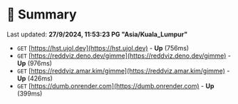 # 📖 Summary
Last updated: **27/9/2024, 11:53:23 PG "Asia/Kuala_Lumpur"**

- `GET` [https://hst.ujol.dev](https://hst.ujol.dev) - **Up** (756ms)
- `GET` [https://reddviz.deno.dev/gimme](https://reddviz.deno.dev/gimme) - **Up** (976ms)
- `GET` [https://reddviz.amar.kim/gimme](https://reddviz.amar.kim/gimme) - **Up** (426ms)
- `GET` [https://dumb.onrender.com](https://dumb.onrender.com) - **Up** (399ms)
